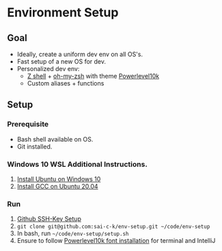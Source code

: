 # Environment Setup

## Goal
- Ideally, create a uniform dev env on all OS's.
- Fast setup of a new OS for dev.
- Personalized dev env:
    - [Z shell](http://zsh.sourceforge.net/) + [oh-my-zsh](https://ohmyz.sh/) with theme [Powerlevel10k](https://github.com/romkatv/powerlevel10k)
    - Custom aliases + functions
    
## Setup

### Prerequisite

- Bash shell available on OS.
- Git installed.

### Windows 10 WSL Additional Instructions.
1. [Install Ubuntu on Windows 10](https://ubuntu.com/tutorials/ubuntu-on-windows)
2. [Install GCC on Ubuntu 20.04](https://linuxize.com/post/how-to-install-gcc-on-ubuntu-20-04/)

### Run
1. [Github SSH-Key Setup](https://docs.github.com/en/github/authenticating-to-github/generating-a-new-ssh-key-and-adding-it-to-the-ssh-agent) 
2. `git clone git@github.com:sai-c-k/env-setup.git ~/code/env-setup`
3. In bash, run `~/code/env-setup/setup.sh`
4. Ensure to follow [Powerlevel10k font installation](https://github.com/romkatv/powerlevel10k#manual-font-installation) for terminal and IntelliJ
